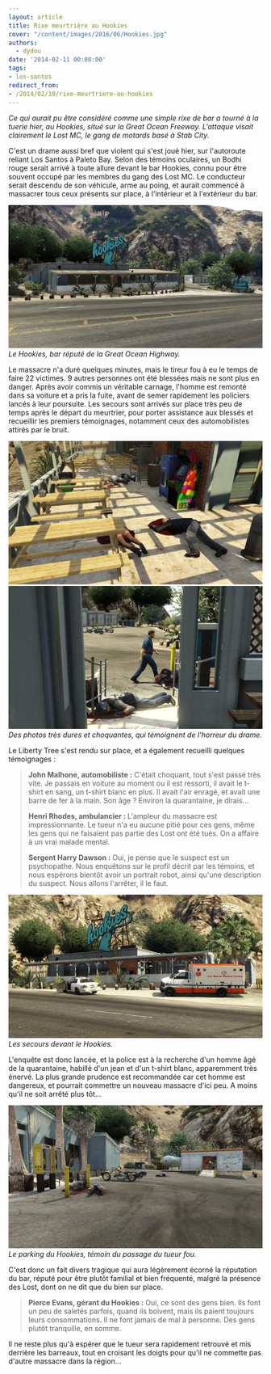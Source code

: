 ```yaml
---
layout: article
title: Rixe meurtrière au Hookies
cover: "/content/images/2016/06/Hookies.jpg"
authors:
  - dydou
date: '2014-02-11 00:00:00'
tags:
- los-santos
redirect_from:
- /2014/02/10/rixe-meurtriere-au-hookies
---
```


_Ce qui aurait pu être considéré comme une simple rixe de bar a tourné à la tuerie hier, au Hookies, situé sur la Great Ocean Freeway. L'attaque visait clairement le Lost MC, le gang de motards basé à Stab City._

C'est un drame aussi bref que violent qui s'est joué hier, sur l'autoroute reliant Los Santos à Paleto Bay. Selon des témoins oculaires, un Bodhi rouge serait arrivé à toute allure devant le bar Hookies, connu pour être souvent occupé par les membres du gang des Lost MC. Le conducteur serait descendu de son véhicule, arme au poing, et aurait commencé à massacrer tous ceux présents sur place, à l'intérieur et à l'extérieur du bar.

![Le Hookies, bar réputé de la Great Ocean Highway.](/content/images/2016/06/Hookies5.jpg)
_Le Hookies, bar réputé de la Great Ocean Highway._

Le massacre n'a duré quelques minutes, mais le tireur fou à eu le temps de faire 22 victimes. 9 autres personnes ont été blessées mais ne sont plus en danger. Après avoir commis un véritable carnage, l'homme est remonté dans sa voiture et a pris la fuite, avant de semer rapidement les policiers lancés à leur poursuite. Les secours sont arrivés sur place très peu de temps après le départ du meurtrier, pour porter assistance aux blessés et recueillir les premiers témoignages, notamment ceux des automobilistes attirés par le bruit.

![](/content/images/2016/06/Hookies2.jpg)
![Des photos très dures et choquantes, qui témoignent de l'horreur du drame.](/content/images/2016/06/Hookies3.jpg)
_Des photos très dures et choquantes, qui témoignent de l'horreur du drame._

Le Liberty Tree s'est rendu sur place, et a également recueilli quelques témoignages :

> **John Malhone, automobiliste :** C'était choquant, tout s'est passé très vite. Je passais en voiture au moment ou il est ressorti, il avait le t-shirt en sang, un t-shirt blanc en plus. Il avait l'air enragé, et avait une barre de fer à la main. Son âge ? Environ la quarantaine, je dirais...
> 
> **Henri Rhodes, ambulancier :** L'ampleur du massacre est impressionnante. Le tueur n'a eu aucune pitié pour ces gens, même les gens qui ne faisaient pas partie des Lost ont été tués. On a affaire à un vrai malade mental.
> 
> **Sergent Harry Dawson :** Oui, je pense que le suspect est un psychopathe. Nous enquêtons sur le profil décrit par les témoins, et nous espérons bientôt avoir un portrait robot, ainsi qu'une description du suspect. Nous allons l'arrêter, il le faut.

![Les secours devant le Hookies.](/content/images/2016/06/Hookies_0.jpg)
_Les secours devant le Hookies._

L'enquête est donc lancée, et la police est à la recherche d'un homme âgé de la quarantaine, habillé d'un jean et d'un t-shirt blanc, apparemment très énervé. La plus grande prudence est recommandée car cet homme est dangereux, et pourrait commettre un nouveau massacre d'ici peu. A moins qu'il ne soit arrêté plus tôt...

![Le parking du Hookies, témoin du passage du tueur fou.](/content/images/2016/06/Hookies4.jpg)
_Le parking du Hookies, témoin du passage du tueur fou._

C'est donc un fait divers tragique qui aura légèrement écorné la réputation du bar, réputé pour être plutôt familial et bien fréquenté, malgré la présence des Lost, dont on ne dit que du bien sur place.

> **Pierce Evans, gérant du Hookies :** Oui, ce sont des gens bien. Ils font un peu de saletés parfois, quand ils boivent, mais ils paient toujours leurs consommations. Il ne font jamais de mal à personne. Des gens plutôt tranquille, en somme.

Il ne reste plus qu'à espérer que le tueur sera rapidement retrouvé et mis derrière les barreaux, tout en croisant les doigts pour qu'il ne commette pas d'autre massacre dans la région...